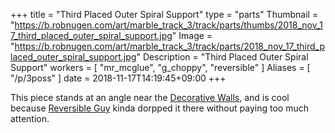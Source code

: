 +++
title = "Third Placed Outer Spiral Support"
type = "parts"
Thumbnail = "https://b.robnugen.com/art/marble_track_3/track/parts/thumbs/2018_nov_17_third_placed_outer_spiral_support.jpg"
Image = "https://b.robnugen.com/art/marble_track_3/track/parts/2018_nov_17_third_placed_outer_spiral_support.jpg"
Description = "Third Placed Outer Spiral Support"
workers = [
    "mr_mcglue",
    "g_choppy",
    "reversible"
]
Aliases = [
    "/p/3poss"
]
date = 2018-11-17T14:19:45+09:00
+++

This piece stands at an angle near the
[Decorative Walls](/p/dwatlsms), and is cool because
[Reversible Guy](/w/rg) kinda dorpped it there without paying too much
attention.
